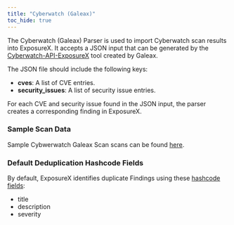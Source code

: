 ```yaml
---
title: "Cyberwatch (Galeax)"
toc_hide: true
---
```

The Cyberwatch (Galeax) Parser is used to import Cyberwatch scan results into ExposureX. It accepts a JSON input that can be generated by the [Cyberwatch-API-ExposureX](https://github.com/Galeax/Cyberwatch-API-ExposureX) tool created by Galeax.

The JSON file should include the following keys:
- **cves**: A list of CVE entries.
- **security_issues**: A list of security issue entries.

For each CVE and security issue found in the JSON input, the parser creates a corresponding finding in ExposureX.

### Sample Scan Data
Sample Cybwerwatch Galeax Scan scans can be found [here](https://github.com/ExposureX/django-ExposureX/tree/master/unittests/scans/cyberwatch).

### Default Deduplication Hashcode Fields
By default, ExposureX identifies duplicate Findings using these [hashcode fields](https://docs.exposurex.com/en/working_with_findings/finding_deduplication/about_deduplication/):

- title
- description
- severity
